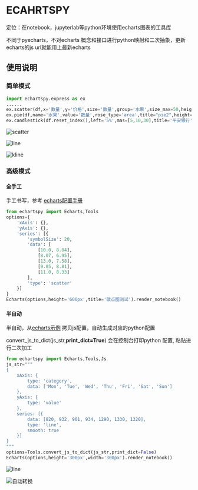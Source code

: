 # ECAHRTSPY

定位：在notebook，jupyterlab等python环境使用echarts图表的工具库

不同于pyecharts，不对echarts 概念和接口进行python映射和二次抽象，更新echarts的js url就能用上最新echarts



## 使用说明

### 简单模式
```python
import echartspy.express as ex
...... 
ex.scatter(df,x='数量',y='价格',size='数量',group='水果',size_max=50,height='250px',title='scatter').render_notebook()
ex.pie(df,name='水果',value='数量',rose_type='area',title="pie2",height='350px').render_notebook()
ex.candlestick(df.reset_index(),left='5%',mas=[5,10,30],title='平安银行').render_notebook()
```
![scatter](https://github.com/yiliuyan161/echartspy/blob/master/docs/images/scatter.png?raw=true)

![line](https://github.com/yiliuyan161/echartspy/blob/master/docs/images/pie2.png?raw=true)

![kline](https://github.com/yiliuyan161/echartspy/blob/master/docs/images/kline.png?raw=true)

### 高级模式

#### 全手工

手工书写，参考 [echarts配置手册](https://echarts.apache.org/zh/option.html#title)

```python
from echartspy import Echarts,Tools
options={
    'xAxis': {},
    'yAxis': {},
    'series': [{
        'symbolSize': 20,
        'data': [
            [10.0, 8.04],
            [8.07, 6.95],
            [13.0, 7.58],
            [9.05, 8.81],
            [11.0, 8.33]
        ],
        'type': 'scatter'
    }]
}
Echarts(options,height='600px',title='散点图测试').render_notebook()

```

#### 半自动

半自动，从[echarts示例](https://echarts.apache.org/examples/zh/index.html) 拷贝js配置，自动生成对应的python配置

convert_js_to_dict(js_str,**print_dict=True**) 会在控制台打印python 配置, 粘贴进行二次加工

```python
from echartspy import Echarts,Tools,Js
js_str="""
{
    xAxis: {
        type: 'category',
        data: ['Mon', 'Tue', 'Wed', 'Thu', 'Fri', 'Sat', 'Sun']
    },
    yAxis: {
        type: 'value'
    },
    series: [{
        data: [820, 932, 901, 934, 1290, 1330, 1320],
        type: 'line',
        smooth: true
    }]
}
"""
options=Tools.convert_js_to_dict(js_str,print_dict=False)
Echarts(options,height='300px',width='300px').render_notebook()
```

![line](https://github.com/yiliuyan161/echartspy/blob/master/docs/images/p1.png?raw=true)

![自动转换](https://github.com/yiliuyan161/echartspy/blob/master/docs/images/p0.png?raw=true)





